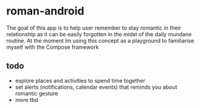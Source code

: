 # roman-android
The goal of this app is to help user remember to stay romantic in their relationship as it can be easily forgotten in the midst of the daily mundane routine. At the moment Im using this concept as a playground to familiarise myself with the Compose framework
## todo
- explore places and activities to spend time together
- set alerts (notifications, calendar events) that reminds you about romantic gesture
- more tbd